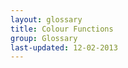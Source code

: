 ```yaml
---
layout: glossary
title: Colour Functions
group: Glossary
last-updated: 12-02-2013
---
```



<!-- This Page exists for the creation of the sub-menu only and is not displayed on the site -->